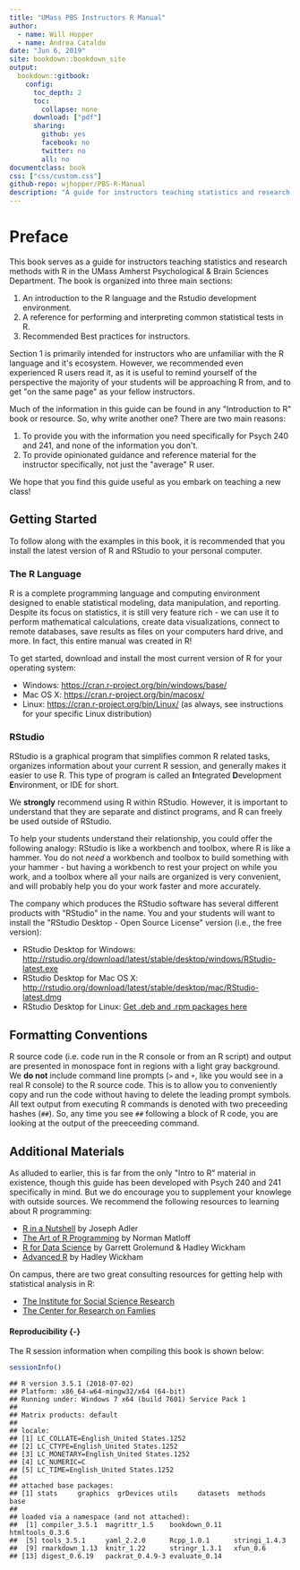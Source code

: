 ```yaml
--- 
title: "UMass PBS Instructors R Manual"
author:
  - name: Will Hopper
  - name: Andrea Cataldo
date: "Jun 6, 2019"
site: bookdown::bookdown_site
output:
  bookdown::gitbook:
    config:
      toc_depth: 2
      toc:
        collapse: none
      download: ["pdf"]
      sharing:
        github: yes
        facebook: no
        twitter: no
        all: no
documentclass: book
css: ["css/custom.css"]
github-repo: wjhopper/PBS-R-Manual
description: "A guide for instructors teaching statistics and research methods with R in the UMass Amherst Psychological & Brain Sciences Department."
---
```




# Preface
This book serves as a guide for instructors teaching statistics and research methods with R in the UMass Amherst Psychological & Brain Sciences Department. The book is organized into three main sections:

1. An introduction to the R language and the Rstudio development environment.
2. A reference for performing and interpreting common statistical tests in R.
3. Recommended Best practices for instructors.

Section 1 is primarily intended for instructors who are unfamiliar with the R language and it's ecosystem. However, we recommended even experienced R users read it, as it is useful to remind yourself of the perspective the majority of your students will be approaching R from, and to get "on the same page" as your fellow instructors.

Much of the information in this guide can be found in any "Introduction to R" book or resource. So, why write another one? There are two main reasons:

1. To provide you with the information you need specifically for Psych 240 and 241, and none of the information you don't.
2. To provide opinionated guidance and reference material for the instructor specifically, not just the "average" R user.

We hope that you find this guide useful as you embark on teaching a new class!

## Getting Started
To follow along with the examples in this book, it is recommended that you install the latest version of R and RStudio to your personal computer.

### The R Language

R is a complete programming language and computing environment designed to enable statistical modeling, data manipulation, and reporting. Despite its focus on statistics, it is still very feature rich - we can use it to perform mathematical calculations, create data visualizations, connect to remote databases, save results as files on your computers hard drive, and more. In fact, this entire manual was created in R!

To get started, download and install the most current version of R for your operating system:

- Windows: https://cran.r-project.org/bin/windows/base/
- Mac OS X: https://cran.r-project.org/bin/macosx/
- Linux: https://cran.r-project.org/bin/Linux/ (as always, see instructions for your specific Linux distribution)

### RStudio

RStudio is a graphical program that simplifies common R related tasks, organizes information about your current R session, and generally makes it easier to use R. This type of program is called an **I**ntegrated **D**evelopment **E**nvironment, or IDE for short.

We **strongly** recommend using R within RStudio. However, it is important to understand that they are separate and distinct programs, and R can freely be used outside of RStudio. 

To help your students understand their relationship, you could offer the following analogy: RStudio is like a workbench and toolbox, where R is like a hammer. You do not *need* a workbench and toolbox to build something with your hammer - but having a workbench to rest your project on while you work, and a toolbox where all your nails are organized is very convenient, and will probably help you do your work faster and more accurately.

The company which produces the RStudio software has several different products with "RStudio" in the name. You and your students will want to install the "RStudio Desktop - Open Source License" version (i.e., the free version):

- RStudio Desktop for Windows: http://rstudio.org/download/latest/stable/desktop/windows/RStudio-latest.exe
- RStudio Desktop for Mac OS X: http://rstudio.org/download/latest/stable/desktop/mac/RStudio-latest.dmg
- RStudio Desktop for Linux: [Get .deb and .rpm packages here](https://www.rstudio.com/products/rstudio/download/#download)


## Formatting Conventions
R source code (i.e. code run in the R console or from an R script) and output are presented in monospace font in regions with a light gray background. We **do not** include command line prompts (`>` and `+`, like you would see in a real R console) to the R source code. This is to allow you to conveniently copy and run the code without having to delete the leading prompt symbols. All text output from executing R commands is denoted with two preceeding hashes (`##`). So, any time you see `##` following a block of R code, you are looking at the output of the preeceeding command.

## Additional Materials
As alluded to earlier, this is far from the only "Intro to R" material in existence, though this guide has been developed with Psych 240 and 241 specifically in mind. But we do encourage you to supplement your knowlege with outside sources. We recommend the following resources to learning about R programming:

- [R in a Nutshell](http://silk.library.umass.edu/login?url=https://search.ebscohost.com/login.aspx?direct=true&db=cat06087a&AN=umass.016355822&site=eds-live&scope=site) by Joseph Adler
- [The Art of R Programming](http://silk.library.umass.edu/login?url=https://search.ebscohost.com/login.aspx?direct=true&db=cat06087a&AN=umass.016669840&site=eds-live&scope=site) by Norman Matloff
- [R for Data Science](https://r4ds.had.co.nz/) by Garrett Grolemund & Hadley Wickham
- [Advanced R](https://adv-r.hadley.nz/) by Hadley Wickham

On campus, there are two great consulting resources for getting help with statistical analysis in R:

- [The Institute for Social Science Research](https://www.umass.edu/issr/what-we-do/consultation)
- [The Center for Research on Famlies](https://www.umass.edu/family/methodology-department)

#### Reproducibility {-}
The R session information when compiling this book is shown below:

```r
sessionInfo()
```

```
## R version 3.5.1 (2018-07-02)
## Platform: x86_64-w64-mingw32/x64 (64-bit)
## Running under: Windows 7 x64 (build 7601) Service Pack 1
## 
## Matrix products: default
## 
## locale:
## [1] LC_COLLATE=English_United States.1252 
## [2] LC_CTYPE=English_United States.1252   
## [3] LC_MONETARY=English_United States.1252
## [4] LC_NUMERIC=C                          
## [5] LC_TIME=English_United States.1252    
## 
## attached base packages:
## [1] stats     graphics  grDevices utils     datasets  methods   base     
## 
## loaded via a namespace (and not attached):
##  [1] compiler_3.5.1  magrittr_1.5    bookdown_0.11   htmltools_0.3.6
##  [5] tools_3.5.1     yaml_2.2.0      Rcpp_1.0.1      stringi_1.4.3  
##  [9] rmarkdown_1.13  knitr_1.22      stringr_1.3.1   xfun_0.6       
## [13] digest_0.6.19   packrat_0.4.9-3 evaluate_0.14
```

